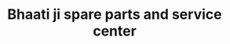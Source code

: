 ---
title: "Bhaati ji spare parts and service center"
url: /hapur/bhaati-ji-spare-parts-and-service-center/
shop: shop
---